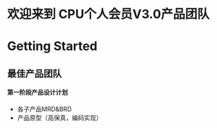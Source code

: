 # 欢迎来到 CPU个人会员V3.0产品团队

# Getting Started

## 最佳产品团队

#### 第一阶段产品设计计划

* 各子产品MRD&BRD
* 产品原型（高保真，编码实现）
